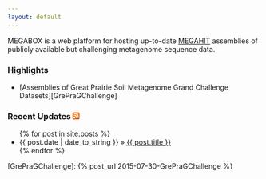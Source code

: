 ```yaml
---
layout: default
---
```


MEGABOX is a web platform for hosting up-to-date [MEGAHIT][MEGAHIT] assemblies of publicly available but challenging metagenome sequence data.

### Highlights
* [Assemblies of Great Prairie Soil Metagenome Grand Challenge Datasets][GrePraGChallenge]

### Recent Updates [![](images/feed-icon-14x14.png)](feed.xml)

<ul class="posts">
  {% for post in site.posts %}
    <li><span>{{ post.date | date_to_string }}</span> &raquo; <a href="{{ site.baseurl }}{{ post.url }}">{{ post.title }}</a></li>
  {% endfor %}
</ul>

[MEGAHIT]: https://github.com/voutcn/megahit
[GrePraGChallenge]: {% post_url 2015-07-30-GrePraGChallenge %}